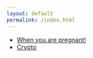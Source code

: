 ```yaml
---
layout: default
permalink: /index.html
---
```


<ul>
<li><a href="{{ site.url }}{{site.baseurl}}/preg.html">When you are pregnant!</a></li>
<li><a href="{{ site.url }}{{site.baseurl}}/crypto.html">Crypto</a></li>
</ul>
